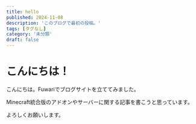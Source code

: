 ```yaml
---
title: hello
published: 2024-11-08
description: 'このブログで最初の投稿。'
tags: [タグなし]
category: '未分類'
draft: false
---
```


# こんにちは！

こんにちは。Fuwariでブログサイトを立ててみました。

Minecraft統合版のアドオンやサーバーに関する記事を書こうと思っています。

よろしくお願いします。
